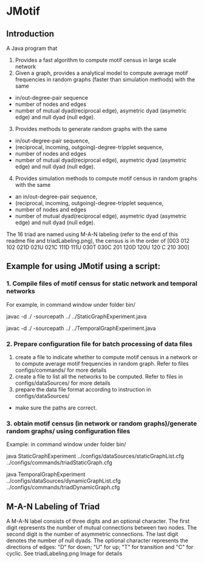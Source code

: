 # JMotif
## Introduction
A Java program that
1. Provides a fast algorithm to compute motif census in large scale network
2. Given a graph, provides a analytical model to compute average motif frequencies in random graphs (faster than simulation methods) with the same 
  * in/out-degree-pair sequence 
  * number of nodes and edges 
  * number of mutual dyad(reciprocal edge), asymetric dyad (asymetric edge) and null dyad (null edge). 
3. Provides methods to generate random graphs with the same 
* in/out-degree-pair sequence, 
* (reciprocal, incoming, outgoing)-degree-tripplet sequence, 
* number of nodes and edges 
* number of mutual dyad(reciprocal edge), asymetric dyad (asymetric edge) and null dyad (null edge).
4. Provides simulation methods to compute motif census in random graphs with the same 
* an in/out-degree-pair sequence, 
* (reciprocal, incoming, outgoing)-degree-tripplet sequence, 
* number of nodes and edges 
* number of mutual dyad(reciprocal edge), asymetric dyad (asymetric edge) and null dyad (null edge).

The 16 triad are named using M-A-N labeling (refer to the end of this readme file and triadLabeling.png), the census is in the order of [003 012 102 021D 021U 021C 111D 111U 030T 030C 201 120D 120U 120 C 210 300]
## Example for using JMotif using a script:
### 1. Compile files of motif census for static network and temporal networks
For example, in command window under folder bin/

javac -d ./ -sourcepath ../ ../StaticGraphExperiment.java

javac -d ./ -sourcepath ../ ../TemporalGraphExperiment.java

### 2. Prepare configuration file for batch processing of data files
1. create a file to indicate whether to compute motif census in a network or to compute average motif frequencies in random graph. Refer to files configs/commands/ for more details
2. create a file to list all the networks to be computed. Refer to files in configs/dataSources/ for more details
3. prepare the data file format according to instruction in configs/dataSources/
- make sure the paths are correct.
### 3. obtain motif census (in network or random graphs)/generate random graphs/ using configuration files

Example: in command window under folder bin/

java StaticGraphExperiment ../configs/dataSources/staticGraphList.cfg ../configs/commands/triadStaticGraph.cfg

java TemporalGraphExperiment ../configs/dataSources/dynamicGraphList.cfg ../configs/commands/triadDynamicGraph.cfg

## M-A-N Labeling of Triad
A M-A-N label consists
of three digits and an optional character. The first digit represents the number of
mutual connections between two nodes. The second digit is the number of
asymmetric connections. The last digit denotes the number of null dyads. The
optional character represents the directions of edges: "D" for down; "U" for up;
"T" for transition and "C" for cyclic. See triadLabeling.png Image for details
